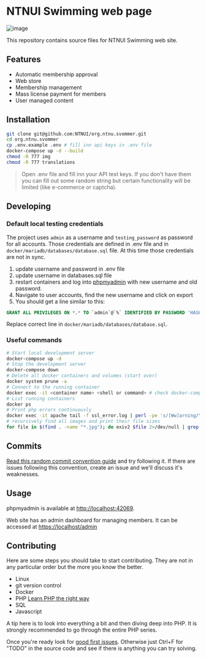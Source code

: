 # NTNUI Swimming web page
![image](https://user-images.githubusercontent.com/38912521/137648694-a6dc977e-5652-4da1-a54d-afaf97e26732.png)

This repository contains source files for NTNUI Swimming web site.

## Features
- Automatic membership approval
- Web store
- Membership management
- Mass license payment for members
- User managed content

## Installation
```bash
git clone git@github.com:NTNUI/org.ntnu.svommer.git
cd org.ntnu.svommer
cp .env.example .env # fill inn api keys in .env file
docker-compose up -d --build
chmod -R 777 img
chmod -R 777 translations
```
> Open .env file and fill inn your API test keys. If you don't have them you can fill out some random string but certain functionality will be limited (like e-commerce or captcha).
## Developing

### Default local testing credentials
The project uses `admin` as a username and `testing_password` as password for all accounts.
Those credentials are defined in .env file and in `docker/mariadb/databases/database.sql` file.
At this time those credentials are not in sync. 
1. update username and password in .env file
2. update username in databases.sql file
3. restart containers and log into [phpmyadmin](http://localhost:42069) with new username and old password.
4. Navigate to user accounts, find the new username and click on export
5. You should get a line similar to this:
```sql
GRANT ALL PRIVILEGES ON *.* TO `admin`@`%` IDENTIFIED BY PASSWORD 'HASHEDPASSWORDSTRING' WITH GRANT OPTION;
```
Replace correct line in `docker/mariadb/databases/database.sql`.

### Useful commands
```bash
# Start local development server
docker-compose up -d
# Stop the development server
docker-compose down
# Delete all docker containers and volumes (start over)
docker system prune -a
# Connect to the running container
docker exec -it <container name> <shell or command> # check docker-compose for container names. shell is /bin/ash in alpine linux and /bin/bash otherwise
# List running containers
docker ps
# Print php errors continuously 
docker exec -it apache tail -f ssl_error.log | perl -pe 's/[Ww]arning/\e[33m$&\e[0m/g; s/[Ee]rror/\e[31m$&\e[0m/g; s/[Ii]nfo/\e[32m$&\e[0m/g;'
# recursively find all images and print their file sizes
for file in $(find . -name "*.jpg"); do exiv2 $file 2>/dev/null | grep -a "Image size\|File name" | cut -d: -f2; done
```

## Commits
[Read this random commit convention guide](https://karma-runner.github.io/6.3/dev/git-commit-msg.html) and try following it. If there are issues following this convention, create an issue and we'll discuss it's weaknesses.

## Usage
phpmyadmin is available at [http://localhost:42069](http://localhost:42069).

Web site has an admin dashboard for managing members. It can be accessed at [https://localhost/admin](https://localhost/admin)

## Contributing

Here are some steps you should take to start contributing. They are not in any particular order but the more you know the better. 
- Linux
- git version control
- Docker 
- PHP [Learn PHP the right way](https://www.youtube.com/playlist?list=PLr3d3QYzkw2xabQRUpcZ_IBk9W50M9pe-)
- SQL
- Javascript

A tip here is to look into everything a bit and then diving deep into PHP. It is strongly recommended to go through the entire PHP series.

Once you're ready look for [good first issues](https://github.com/NTNUI/org.ntnu.svommer/issues?q=is%3Aopen+is%3Aissue+label%3A%22good+first+issue%22). Otherwise just Ctrl+F for "TODO" in the source code and see if there is anything you can try solving.
